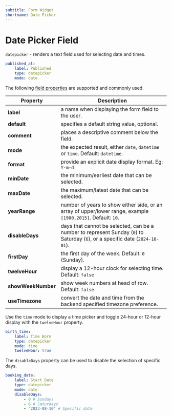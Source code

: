 ```yaml
---
subtitle: Form Widget
shortname: Date Picker
---
```

# Date Picker Field

`datepicker` - renders a text field used for selecting date and times.

```yaml
published_at:
    label: Published
    type: datepicker
    mode: date
```

The following [field properties](../form-fields.md) are supported and commonly used.

Property | Description
------------- | -------------
**label** | a name when displaying the form field to the user.
**default** | specifies a default string value, optional.
**comment** | places a descriptive comment below the field.
**mode** | the expected result, either `date`, `datetime` or `time`. Default: `datetime`.
**format** | provide an explicit date display format. Eg: `Y-m-d`
**minDate** | the minimum/earliest date that can be selected.
**maxDate** | the maximum/latest date that can be selected.
**yearRange** | number of years to show either side, or an array of upper/lower range, example `[1900,2015]`. Default: `10`.
**disableDays** | days that cannot be selected, can be a number to represent Sunday (`0`) to Saturday (`6`), or a specific date (`2024-10-01`).
**firstDay** | the first day of the week. Default: `0` (Sunday).
**twelveHour** | display a 12-hour clock for selecting time. Default: `false`
**showWeekNumber** | show week numbers at head of row. Default: `false`
**useTimezone** | convert the date and time from the backend specified timezone preference.

Use the `time` mode to display a time picker and toggle 24-hour or 12-hour display with the `twelveHour` property.

```yaml
birth_time:
    label: Time Born
    type: datepicker
    mode: time
    twelveHour: true
```

The `disableDays` property can be used to disable the selection of specific days.

```yaml
booking_date:
    label: Start Date
    type: datepicker
    mode: date
    disableDays:
        - 0 # Sundays
        - 6 # Saturdays
        - "2023-08-10" # Specific date
```
